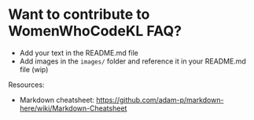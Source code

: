 # Want to contribute to WomenWhoCodeKL FAQ?

- Add your text in the README.md file
- Add images in the `images/` folder and reference it in your README.md file (wip)

Resources:
- Markdown cheatsheet: https://github.com/adam-p/markdown-here/wiki/Markdown-Cheatsheet
